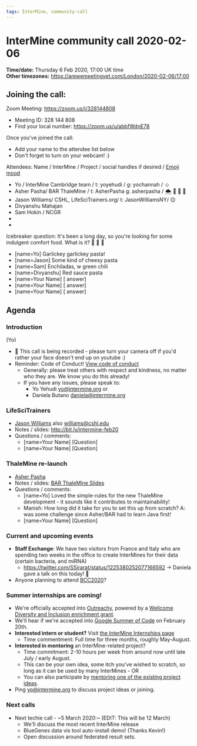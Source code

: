 ```yaml
---
tags: InterMine, community-call
---
```


# InterMine community call 2020-02-06

**Time/date:** Thursday 6 Feb 2020, 17:00 UK time  
**Other timezones:** https://arewemeetingyet.com/London/2020-02-06/17:00


## Joining the call: 
Zoom Meeting: https://zoom.us/j/328144808
- Meeting ID: 328 144 808
- Find your local number: https://zoom.us/u/abbfWdnE78

Once you've joined the call:
- Add your name to the attendee list below 
- Don't forget to turn on your webcam! :) 
    

Attendees: Name / InterMine / Project / social handles if desired / [Emoji mood](https://emojipedia.org/)
- Yo / InterMine Cambridge team / t: yoyehudi / g: yochannah / :relaxed: 
- Asher Pasha/ BAR ThaleMine / t: AsherPasha g: asherpasha / 🌨️ 🥶 🍵 🙂
- Jason Williams/ CSHL, LifeSciTrainers.org/ t: JasonWilliamsNY/ :relieved: 
- Divyanshu Mahajan
- Sam Hokin / NCGR
- 
-  

Icebreaker question: It's been a long day, so you're looking for some indulgent comfort food. What is it? :spaghetti: :hamburger: :icecream: 
- [name=Yo] Garlickey garlickey pasta!  
- [name=Jason] Some kind of cheesy pasta
- [name=Sam] Enchiladas, w green chili
- [name=Divyanshu] Red sauce pasta
- [name=Your Name] [ answer]
- [name=Your Name] [ answer]
- [name=Your Name] [ answer]

## Agenda

### Introduction 
(Yo)
 - 🎥 This call is being recorded - please turn your camera off if you'd rather your face doesn't end up on youtube :)
 - Reminder: Code of Conduct! [View code of conduct](http://intermine.org/code-of-conduct/)
      - Generally: please treat others with respect and kindness, no matter who they are. We know you do this already! 
      - If you have any issues, please speak to:
        - Yo Yehudi yo@intermine.org or
        - Daniela Butano daniela@intermine.org

### LifeSciTrainers 
- [Jason Williams](https://twitter.com/jasonwilliamsny) also williams@cshl.edu
- Notes / slides: http://bit.ly/intermine-feb20
- Questions / comments: 
    - [name=Your Name] [Question]
    - [name=Your Name] [Question]

### ThaleMine re-launch
- [Asher Pasha](https://twitter.com/AsherPasha)
- Notes / slides: [BAR ThaleMine Slides](https://github.com/asherpasha/InterMine_Talk/blob/master/Asher_ThaleMine.pdf)
- Questions / comments: 
    - [name=Yo] Loved the simple-rules for the new ThaleMine development - it sounds like it contributes to maintainability! 
    - Manish: How long did it take for you to set this up from scratch? A: was some challenge since Asher/BAR had to learn Java first! 
    - [name=Your Name] [Question]



### Current and upcoming events
- **Staff Exchange**: We have two visitors from France and Italy who are spending two weeks in the office to create InterMines for their data (certain bacteria, and miRNA)
    - https://twitter.com/SSirarat/status/1225380252077166592 -> Daniela gave a talk on this today! :raised_hands: 
- Anyone planning to attend [BCC2020](https://bcc2020.github.io/)? 

### Summer internships are coming!
- We're officially accepted into [Outreachy](https://www.outreachy.org/),  powered by a [Wellcome Diversity and Inclusion enrichment grant](https://wellcome.ac.uk/funding/schemes/research-enrichment-diversity-and-inclusion). 
- We'll hear if we're accepted into [Google Summer of Code](https://summerofcode.withgoogle.com/) on February 20th. 
- **Interested intern or student?** Visit [the InterMine Internships page](http://intermine.org/internships/)
    - Time commentment: Full time for three months, roughly May-August. 
- **Interested in mentoring** an InterMine-related project? 
    - Time commitment: 2-10 hours per week from around now until late July / early August. 
    - This can be your own idea, some itch you've wished to scratch, so long as it can be used by many InterMines - OR
    - You can also participate by [mentoring one of the existing project ideas](http://intermine.org/internships/project-ideas/2020/). 
- Ping yo@intermine.org to discuss project ideas or joining. 

### Next calls
- Next techie call - ~5 March 2020:~ (EDIT: This will be 12 March)
    - We'll discuss the most recent InterMine release 
    - BlueGenes data vis tool auto-install demo! (Thanks Kevin!)
    - Open discussion around federated result sets.
